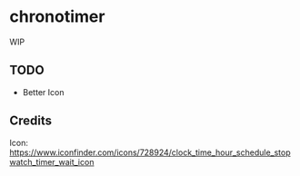 # chronotimer

WIP

## TODO

- Better Icon

## Credits

Icon: https://www.iconfinder.com/icons/728924/clock_time_hour_schedule_stopwatch_timer_wait_icon
